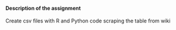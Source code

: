 #### Description of the assignment
Create csv files with R and Python code scraping the table from wiki
